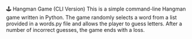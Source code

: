🕹️ Hangman Game (CLI Version)
This is a simple command-line Hangman game written in Python. 
The game randomly selects a word from a list provided in a words.py file and allows the player to guess letters. 
After a number of incorrect guesses, the game ends with a loss.
